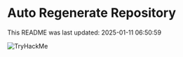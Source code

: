 # Auto Regenerate Repository

This README was last updated: 2025-01-11 06:50:59

 ![TryHackMe](https://tryhackme.com/badge/533634)
